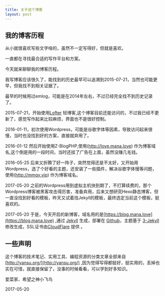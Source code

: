 ```yaml
---
title: 关于这个博客
layout: post
---
```


## 我的博客历程

从小就很喜欢写些文字啥的，虽然不一定写得好，但就是喜欢。

一直都在寻找最合适的写作平台和方案。

今天就来聊聊我的博客历程。

我写博客应该很久了，能找到的历史最早可以追溯到2015-07-21，当然也可能更早，但我找不到相关证据了。

最早的时候用过emlog，可能是在2014年左右，不过已经完全找不到历史记录了。

2015-07-21，开始使用[Lofter](http://imana.lofter.com/) 轻博客,这个博客目前还能访问的，不过我已经不更新了，感觉写作起来比较麻烦，界面也不是很好控制。

2016-01-11，初次使用Wordpress，可能是谷歌字体等因素，导致访问起来很慢，当时也没找到好的方案，直接就弃用了。

2016-01-12 然后开始使用Z-BlogPHP,使用(http://love.mana.love) 作为博客域名,这个倒是用的一段时间，当时还挂了广告在上面，虽然没赚几毛钱。

2016-05-25 后来又折腾了好一阵子，突然觉得还是不太好，又开始用Wordpress，选了个好看的主题，还安装了一些插件，解决谷歌字体慢等问题，使用(http://mmqy.vip) 作为博客域名。

2017-05-20 之前的Wordpress用到虚拟主机快到期了，不打算续费的，那个Wordpress博客被黑客攻击得厉害，准备弃用，后来又想研究Hexo静态博客，但一直没找到好看的模板，昨天又试着找Jekyll的模板，最终选定当前这个模板，挺喜欢的。

2017-05-20 于是，今天开启的新博客，域名用的是[https://blog.mana.love](https://blog.mana.love) ,通过 [Jekyll](http://jekyllrb.com/) 生成，部署在 [Github](https://pages.github.com)，主题基于 [3-Jekyll](https://github.com/P233/3-Jekyll) 修改生成，SSL证书由[CloudFlare](https://www.cloudflare.com/) 提供 。

## 一些声明

这个博客的技术笔记、实用工具、编程资源的分类文章全部来自[http://yansu.org/](http://yansu.org/) ,因为觉得写得都挺好，挺实用的，丢掉也实在可惜，就直接保留了，没事的时候看看，可以学到好多知识。

爱菜家、希望之神小飞鸟

2017-05-20